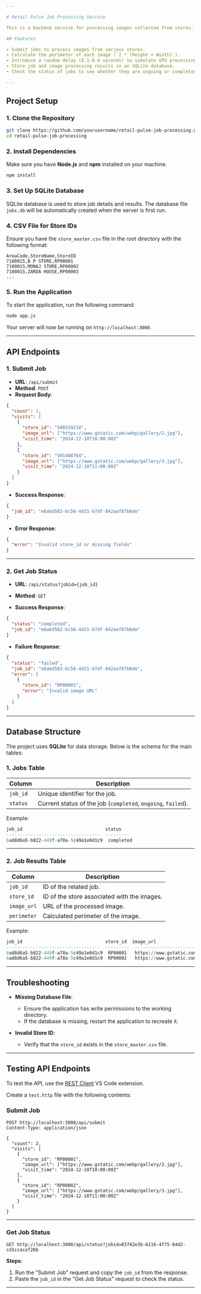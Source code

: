 ```yaml
---

# Retail Pulse Job Processing Service

This is a backend service for processing images collected from stores. The service allows users to submit jobs for processing images, where the system calculates the perimeter of each image and simulates GPU processing. The results are then stored in an SQLite database.

## Features

- Submit jobs to process images from various stores.
- Calculate the perimeter of each image (`2 * (Height + Width)`).
- Introduce a random delay (0.1-0.4 seconds) to simulate GPU processing time.
- Store job and image processing results in an SQLite database.
- Check the status of jobs to see whether they are ongoing or completed.

---
```


## Project Setup

### 1. Clone the Repository

```bash
git clone https://github.com/yourusername/retail-pulse-job-processing.git
cd retail-pulse-job-processing
```

### 2. Install Dependencies

Make sure you have **Node.js** and **npm** installed on your machine.

```bash
npm install
```

### 3. Set Up SQLite Database

SQLite database is used to store job details and results. The database file `jobs.db` will be automatically created when the server is first run.

### 4. CSV File for Store IDs

Ensure you have the `store_master.csv` file in the root directory with the following format:

```csv
AreaCode,StoreName,StoreID
7100015,B P STORE,RP00001
7100015,MONAJ STORE,RP00002
7100015,ZARDA HOUSE,RP00003
...
```

### 5. Run the Application

To start the application, run the following command:

```bash
node app.js
```

Your server will now be running on `http://localhost:3000`.

---

## API Endpoints

### 1. **Submit Job**

- **URL**: `/api/submit`
- **Method**: `POST`
- **Request Body**:

```json
{
  "count": 2,
  "visits": [
    {
      "store_id": "S00339218",
      "image_url": ["https://www.gstatic.com/webp/gallery/2.jpg"],
      "visit_time": "2024-12-10T10:00:00Z"
    },
    {
      "store_id": "S01408764",
      "image_url": ["https://www.gstatic.com/webp/gallery/3.jpg"],
      "visit_time": "2024-12-10T11:00:00Z"
    }
  ]
}
```

- **Success Response**:

```json
{
  "job_id": "e6abd582-bc56-4d21-b7df-842aaf87b6de"
}
```

- **Error Response**:

```json
{
  "error": "Invalid store_id or missing fields"
}
```

---

### 2. **Get Job Status**

- **URL**: `/api/status?jobid={job_id}`
- **Method**: `GET`

- **Success Response**:

```json
{
  "status": "completed",
  "job_id": "e6abd582-bc56-4d21-b7df-842aaf87b6de"
}
```

- **Failure Response**:

```json
{
  "status": "failed",
  "job_id": "e6abd582-bc56-4d21-b7df-842aaf87b6de",
  "error": [
    {
      "store_id": "RP00001",
      "error": "Invalid image URL"
    }
  ]
}
```

---

## Database Structure

The project uses **SQLite** for data storage. Below is the schema for the main tables:

### 1. **Jobs Table**

| Column   | Description                                                   |
| -------- | ------------------------------------------------------------- |
| `job_id` | Unique identifier for the job.                                |
| `status` | Current status of the job (`completed`, `ongoing`, `failed`). |

Example:

```sql
job_id                               status
-----------------------------------  ---------
6ad8d6a5-b822-449f-a78a-5c49a1e0d1c9  completed
```

---

### 2. **Job Results Table**

| Column      | Description                                 |
| ----------- | ------------------------------------------- |
| `job_id`    | ID of the related job.                      |
| `store_id`  | ID of the store associated with the images. |
| `image_url` | URL of the processed image.                 |
| `perimeter` | Calculated perimeter of the image.          |

Example:

```sql
job_id                               store_id  image_url                                perimeter
-----------------------------------  ---------  ---------------------------------------  ----------
6ad8d6a5-b822-449f-a78a-5c49a1e0d1c9  RP00001   https://www.gstatic.com/webp/gallery/2.jpg  600
6ad8d6a5-b822-449f-a78a-5c49a1e0d1c9  RP00002   https://www.gstatic.com/webp/gallery/3.jpg  800
```

---

## Troubleshooting

- **Missing Database File**:

  - Ensure the application has write permissions to the working directory.
  - If the database is missing, restart the application to recreate it.

- **Invalid Store ID**:
  - Verify that the `store_id` exists in the `store_master.csv` file.

---

## Testing API Endpoints

To test the API, use the [REST Client](https://marketplace.visualstudio.com/items?itemName=humao.rest-client) VS Code extension.

Create a `test.http` file with the following contents:

### Submit Job

```http
POST http://localhost:3000/api/submit
Content-Type: application/json

{
  "count": 2,
  "visits": [
    {
      "store_id": "RP00001",
      "image_url": ["https://www.gstatic.com/webp/gallery/2.jpg"],
      "visit_time": "2024-12-10T10:00:00Z"
    },
    {
      "store_id": "RP00002",
      "image_url": ["https://www.gstatic.com/webp/gallery/3.jpg"],
      "visit_time": "2024-12-10T11:00:00Z"
    }
  ]
}
```

---

### Get Job Status

```http
GET http://localhost:3000/api/status?jobid=83742e3b-6116-4f75-84d2-cd1ccacef26b
```

**Steps**:

1. Run the "Submit Job" request and copy the `job_id` from the response.
2. Paste the `job_id` in the "Get Job Status" request to check the status.

---
